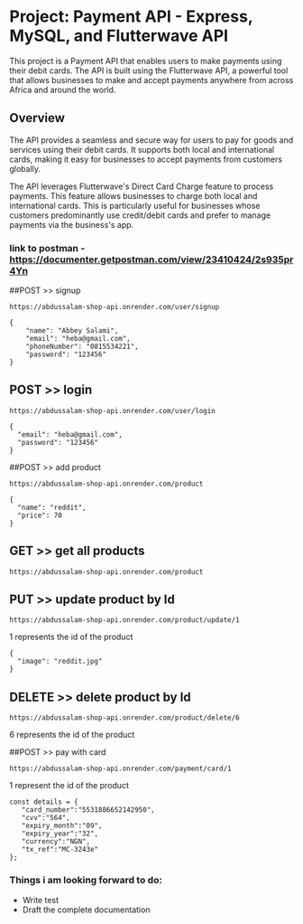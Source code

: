# Project: Payment API - Express, MySQL, and Flutterwave API

This project is a Payment API that enables users to make payments using their debit cards. The API is built using the Flutterwave API, a powerful tool that allows businesses to make and accept payments anywhere from across Africa and around the world.

## Overview

The API provides a seamless and secure way for users to pay for goods and services using their debit cards. It supports both local and international cards, making it easy for businesses to accept payments from customers globally.

The API leverages Flutterwave's Direct Card Charge feature to process payments. This feature allows businesses to charge both local and international cards. This is particularly useful for businesses whose customers predominantly use credit/debit cards and prefer to manage payments via the business's app.

### link to postman - https://documenter.getpostman.com/view/23410424/2s935pr4Yn

##POST >> signup

```
https://abdussalam-shop-api.onrender.com/user/signup
```

```
{
    "name": "Abbey Salami",
    "email": "heba@gmail.com",
    "phoneNumber": "0815534221",
    "password": "123456"
}
```

## POST  >> login

```
https://abdussalam-shop-api.onrender.com/user/login
```

```
{
  "email": "heba@gmail.com",
  "password": "123456"
}
```


##POST >> add product

```
https://abdussalam-shop-api.onrender.com/product
```

```
{
  "name": "reddit",
  "price": 70
}
```


## GET  >> get all products

```
https://abdussalam-shop-api.onrender.com/product
```


## PUT  >> update product by Id

```
https://abdussalam-shop-api.onrender.com/product/update/1
```
1 represents the id of the product
```
{
  "image": "reddit.jpg"
}
```


##  DELETE  >> delete product by Id

```
https://abdussalam-shop-api.onrender.com/product/delete/6
```
6 represents the id of the product


##POST >> pay with card

```
https://abdussalam-shop-api.onrender.com/payment/card/1
```
1 represent the id of the product

```
const details = {
   "card_number":"5531886652142950",
   "cvv":"564",
   "expiry_month":"09",
   "expiry_year":"32",
   "currency":"NGN",
   "tx_ref":"MC-3243e"
};
```
### Things i am looking forward to do:
- Write test 
- Draft the complete documentation
